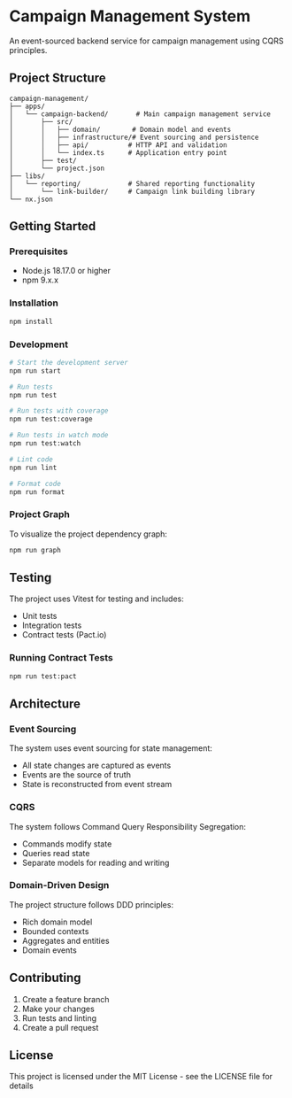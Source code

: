 # Campaign Management System

An event-sourced backend service for campaign management using CQRS principles.

## Project Structure

```
campaign-management/
├── apps/
│   └── campaign-backend/       # Main campaign management service
│       ├── src/
│       │   ├── domain/        # Domain model and events
│       │   ├── infrastructure/# Event sourcing and persistence
│       │   ├── api/          # HTTP API and validation
│       │   └── index.ts      # Application entry point
│       ├── test/
│       └── project.json
├── libs/
│   └── reporting/            # Shared reporting functionality
│       └── link-builder/     # Campaign link building library
└── nx.json
```

## Getting Started

### Prerequisites

- Node.js 18.17.0 or higher
- npm 9.x.x

### Installation

```bash
npm install
```

### Development

```bash
# Start the development server
npm run start

# Run tests
npm run test

# Run tests with coverage
npm run test:coverage

# Run tests in watch mode
npm run test:watch

# Lint code
npm run lint

# Format code
npm run format
```

### Project Graph

To visualize the project dependency graph:

```bash
npm run graph
```

## Testing

The project uses Vitest for testing and includes:
- Unit tests
- Integration tests
- Contract tests (Pact.io)

### Running Contract Tests

```bash
npm run test:pact
```

## Architecture

### Event Sourcing

The system uses event sourcing for state management:
- All state changes are captured as events
- Events are the source of truth
- State is reconstructed from event stream

### CQRS

The system follows Command Query Responsibility Segregation:
- Commands modify state
- Queries read state
- Separate models for reading and writing

### Domain-Driven Design

The project structure follows DDD principles:
- Rich domain model
- Bounded contexts
- Aggregates and entities
- Domain events

## Contributing

1. Create a feature branch
2. Make your changes
3. Run tests and linting
4. Create a pull request

## License

This project is licensed under the MIT License - see the LICENSE file for details
